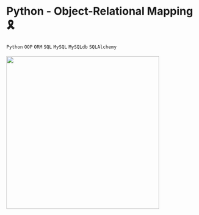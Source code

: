 # Python - Object-Relational Mapping🎗
`Python` `OOP` `ORM` `SQL` `MySQL` `MySQLdb` `SQLAlchemy`
<br><br>
<img src="https://i.redd.it/sjqvxv4cpfu21.jpg" width="400px">
